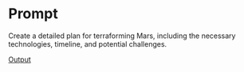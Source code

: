 # Prompt

Create a detailed plan for terraforming Mars, including the necessary technologies, timeline, and potential challenges.

[Output](../Outputs/terraforming-mars.md)